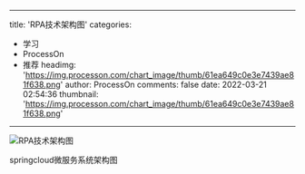 
---
title: 'RPA技术架构图'
categories: 
 - 学习
 - ProcessOn
 - 推荐
headimg: 'https://img.processon.com/chart_image/thumb/61ea649c0e3e7439ae81f638.png'
author: ProcessOn
comments: false
date: 2022-03-21 02:54:36
thumbnail: 'https://img.processon.com/chart_image/thumb/61ea649c0e3e7439ae81f638.png'
---

<div>   
<img class="thumb" alt="RPA技术架构图" src="https://img.processon.com/chart_image/thumb/61ea649c0e3e7439ae81f638.png" referrerpolicy="no-referrer">
<p>springcloud微服务系统架构图</p>  
</div>
            